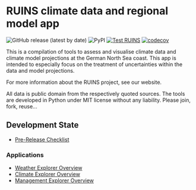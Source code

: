 # RUINS climate data and regional model app

![GitHub release (latest by date)](https://img.shields.io/github/v/release/hydrocode-de/RUINSapp?color=success&logo=Github)
![PyPI](https://img.shields.io/pypi/v/ruins-app?color=success&logo=PyPI)
[![Test RUINS](https://github.com/hydrocode-de/RUINSapp/actions/workflows/main.yml/badge.svg)](https://github.com/hydrocode-de/RUINSapp/actions/workflows/main.yml)
[![codecov](https://codecov.io/gh/hydrocode-de/RUINSapp/branch/main/graph/badge.svg?token=SFxENKltZb)](https://codecov.io/gh/hydrocode-de/RUINSapp)


This is a compilation of tools to assess and visualise climate data and climate model projections at the German North Sea coast. This app is intended to especially focus on the treatment of uncertainties within the data and model projections.

For more information about the RUINS project, see our website. 

All data is public domain from the respectively quoted sources. The tools are developed in Python under MIT license without any liability.
Please join, fork, reuse...

## Development State

* [Pre-Release Checklist](https://github.com/hydrocode-de/RUINSapp/issues/20)

### Applications

* [Weather Explorer Overview](https://github.com/hydrocode-de/RUINSapp/issues/21)
* [Climate Explorer Overview](https://github.com/hydrocode-de/RUINSapp/issues/29)
* [Management Explorer Overview](https://github.com/hydrocode-de/RUINSapp/issues/32)
